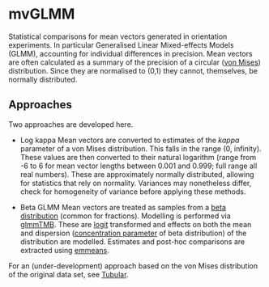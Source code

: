 # mvGLMM
Statistical comparisons for mean vectors generated in orientation experiments. 
In particular Generalised Linear Mixed-effects Models (GLMM), accounting for individual differences in precision.
Mean vectors are often calculated as a summary of the precision of a circular ([von Mises](https://en.wikipedia.org/wiki/Von_Mises_distribution)) distribution.
Since they are normalised to (0,1) they cannot, themselves, be normally distributed.
## Approaches
Two approaches are developed here.

 - Log kappa
    Mean vectors are converted to estimates of the *kappa* parameter of a von Mises distribution. 
    This falls in the range (0, infinity). 
    These values are then converted to their natural logarithm (range from -6 to 6 for mean vector lengths between 0.001 and 0.999; full range all real numbers).
    These are approximately normally distributed, allowing for statistics that rely on normality. 
    Variances may nonetheless differ, check for homogeneity of variance before applying these methods.
    
 - Beta GLMM
    Mean vectors are treated as samples from a [beta distribution](https://en.wikipedia.org/wiki/Beta_distribution) (common for fractions).
    Modelling is performed via [glmmTMB](https://cran.r-project.org/web/packages/glmmTMB/vignettes/glmmTMB.pdf).
    These are [logit](https://en.wikipedia.org/wiki/Logit) transformed and effects on both the mean and dispersion
    ([concentration parameter](https://en.wikipedia.org/wiki/Beta_distribution#Mode_and_concentration) of beta distribution) of the distribution are modelled.
    Estimates and post-hoc comparisons are extracted using [emmeans](https://cran.r-project.org/web/packages/emmeans/vignettes/basics.html).
    
 For an (under-development) approach based on the von Mises distribution of the original data set, see [Tubular](https://github.com/Foztarz/Tubular).
